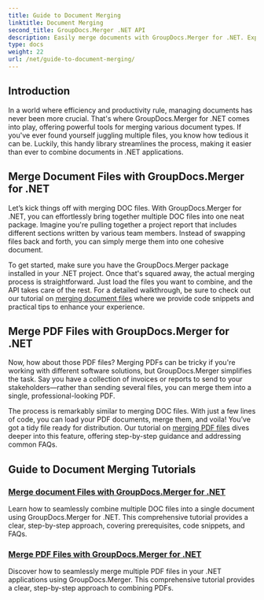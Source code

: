 ```yaml
---
title: Guide to Document Merging
linktitle: Document Merging
second_title: GroupDocs.Merger .NET API
description: Easily merge documents with GroupDocs.Merger for .NET. Explore step-by-step tutorials on merging DOC and PDF files effectively.
type: docs
weight: 22
url: /net/guide-to-document-merging/
---
```

## Introduction

In a world where efficiency and productivity rule, managing documents has never been more crucial. That's where GroupDocs.Merger for .NET comes into play, offering powerful tools for merging various document types. If you've ever found yourself juggling multiple files, you know how tedious it can be. Luckily, this handy library streamlines the process, making it easier than ever to combine documents in .NET applications.

## Merge Document Files with GroupDocs.Merger for .NET

Let’s kick things off with merging DOC files. With GroupDocs.Merger for .NET, you can effortlessly bring together multiple DOC files into one neat package. Imagine you're pulling together a project report that includes different sections written by various team members. Instead of swapping files back and forth, you can simply merge them into one cohesive document. 

To get started, make sure you have the GroupDocs.Merger package installed in your .NET project. Once that's squared away, the actual merging process is straightforward. Just load the files you want to combine, and the API takes care of the rest. For a detailed walkthrough, be sure to check out our tutorial on [merging document files](./merge-document-files/) where we provide code snippets and practical tips to enhance your experience.

## Merge PDF Files with GroupDocs.Merger for .NET

Now, how about those PDF files? Merging PDFs can be tricky if you're working with different software solutions, but GroupDocs.Merger simplifies the task. Say you have a collection of invoices or reports to send to your stakeholders—rather than sending several files, you can merge them into a single, professional-looking PDF.

The process is remarkably similar to merging DOC files. With just a few lines of code, you can load your PDF documents, merge them, and voila! You’ve got a tidy file ready for distribution. Our tutorial on [merging PDF files](./merge-pdf-files/) dives deeper into this feature, offering step-by-step guidance and addressing common FAQs.

## Guide to Document Merging Tutorials
### [Merge document Files with GroupDocs.Merger for .NET](./merge-document-files/)
Learn how to seamlessly combine multiple DOC files into a single document using GroupDocs.Merger for .NET. This comprehensive tutorial provides a clear, step-by-step approach, covering prerequisites, code snippets, and FAQs.
### [Merge PDF Files with GroupDocs.Merger for .NET](./merge-pdf-files/)
Discover how to seamlessly merge multiple PDF files in your .NET applications using GroupDocs.Merger. This comprehensive tutorial provides a clear, step-by-step approach to combining PDFs.